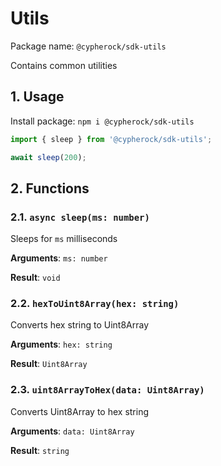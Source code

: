 # Utils

Package name: `@cypherock/sdk-utils`

Contains common utilities

## 1. Usage

Install package: `npm i @cypherock/sdk-utils`

```ts
import { sleep } from '@cypherock/sdk-utils';

await sleep(200);
```

## 2. Functions

### 2.1. `async sleep(ms: number)`

Sleeps for `ms` milliseconds

**Arguments**: `ms: number`

**Result**: `void`

### 2.2. `hexToUint8Array(hex: string)`

Converts hex string to Uint8Array

**Arguments**: `hex: string`

**Result**: `Uint8Array`

### 2.3. `uint8ArrayToHex(data: Uint8Array)`

Converts Uint8Array to hex string

**Arguments**: `data: Uint8Array`

**Result**: `string`

